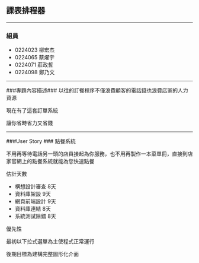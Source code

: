 ## 課表排程器 ##

----------

### 組員 ###
- 0224023 柳宏杰
- 0224065 蔡燿宇
- 0224071 莊政哲
- 0224098 鄭乃文


----------
###專題內容描述###
以往的訂餐程序不僅浪費顧客的電話錢也浪費店家的人力資源

現在有了這套訂單系統

讓你省時省力又省錢

----------
###User Story ###
點餐系統

不用再等待電話另一頭的店員接起為你服務，也不用再製作一本菜單冊，直接到店家官網上的點餐系統就能為您快速點餐

估計天數



- 構想設計審查 8天
- 資料庫架設 9天
- 網頁前端設計 9天
- 資料庫連結 8天
- 系統測試除錯 8天

優先性

最初以下拉式選單為主使程式正常運行

後期目標為建構完整圖形化介面
